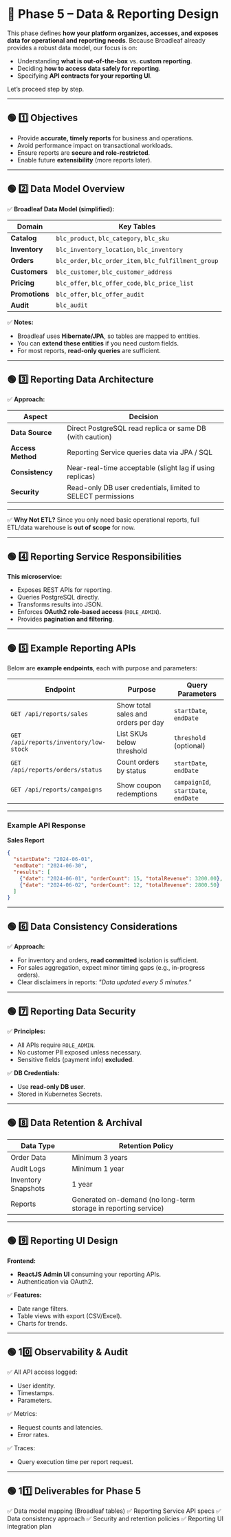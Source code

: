# 📘 **Phase 5 – Data & Reporting Design**

This phase defines **how your platform organizes, accesses, and exposes data for operational and reporting needs**.
 Because Broadleaf already provides a robust data model, our focus is on:

- Understanding **what is out-of-the-box** vs. **custom reporting**.
- Deciding **how to access data safely for reporting**.
- Specifying **API contracts for your reporting UI**.

Let’s proceed step by step.

------

## 🟢 1️⃣ Objectives

- Provide **accurate, timely reports** for business and operations.
- Avoid performance impact on transactional workloads.
- Ensure reports are **secure and role-restricted**.
- Enable future **extensibility** (more reports later).

------

## 🟢 2️⃣ Data Model Overview

✅ **Broadleaf Data Model (simplified):**

| Domain         | Key Tables                                             |
| -------------- | ------------------------------------------------------ |
| **Catalog**    | `blc_product`, `blc_category`, `blc_sku`               |
| **Inventory**  | `blc_inventory_location`, `blc_inventory`              |
| **Orders**     | `blc_order`, `blc_order_item`, `blc_fulfillment_group` |
| **Customers**  | `blc_customer`, `blc_customer_address`                 |
| **Pricing**    | `blc_offer`, `blc_offer_code`, `blc_price_list`        |
| **Promotions** | `blc_offer`, `blc_offer_audit`                         |
| **Audit**      | `blc_audit`                                            |



✅ **Notes:**

- Broadleaf uses **Hibernate/JPA**, so tables are mapped to entities.
- You can **extend these entities** if you need custom fields.
- For most reports, **read-only queries** are sufficient.

------

## 🟢 3️⃣ Reporting Data Architecture

✅ **Approach:**

| Aspect            | Decision                                                     |
| ----------------- | ------------------------------------------------------------ |
| **Data Source**   | Direct PostgreSQL read replica or same DB (with caution)     |
| **Access Method** | Reporting Service queries data via JPA / SQL                 |
| **Consistency**   | Near-real-time acceptable (slight lag if using replicas)     |
| **Security**      | Read-only DB user credentials, limited to SELECT permissions |



------

✅ **Why Not ETL?**
 Since you only need basic operational reports, full ETL/data warehouse is **out of scope** for now.

------

## 🟢 4️⃣ Reporting Service Responsibilities

**This microservice:**

- Exposes REST APIs for reporting.
- Queries PostgreSQL directly.
- Transforms results into JSON.
- Enforces **OAuth2 role-based access** (`ROLE_ADMIN`).
- Provides **pagination and filtering**.

------

## 🟢 5️⃣ Example Reporting APIs

Below are **example endpoints**, each with purpose and parameters:

| Endpoint                               | Purpose                             | Query Parameters                     |
| -------------------------------------- | ----------------------------------- | ------------------------------------ |
| `GET /api/reports/sales`               | Show total sales and orders per day | `startDate`, `endDate`               |
| `GET /api/reports/inventory/low-stock` | List SKUs below threshold           | `threshold` (optional)               |
| `GET /api/reports/orders/status`       | Count orders by status              | `startDate`, `endDate`               |
| `GET /api/reports/campaigns`           | Show coupon redemptions             | `campaignId`, `startDate`, `endDate` |



------

### Example API Response

**Sales Report**

```json
{
  "startDate": "2024-06-01",
  "endDate": "2024-06-30",
  "results": [
    {"date": "2024-06-01", "orderCount": 15, "totalRevenue": 3200.00},
    {"date": "2024-06-02", "orderCount": 12, "totalRevenue": 2800.50}
  ]
}
```

------

## 🟢 6️⃣ Data Consistency Considerations

✅ **Approach:**

- For inventory and orders, **read committed** isolation is sufficient.
- For sales aggregation, expect minor timing gaps (e.g., in-progress orders).
- Clear disclaimers in reports: *"Data updated every 5 minutes."*

------

## 🟢 7️⃣ Reporting Data Security

✅ **Principles:**

- All APIs require `ROLE_ADMIN`.
- No customer PII exposed unless necessary.
- Sensitive fields (payment info) **excluded**.

✅ **DB Credentials:**

- Use **read-only DB user**.
- Stored in Kubernetes Secrets.

------

## 🟢 8️⃣ Data Retention & Archival

| Data Type           | Retention Policy                                             |
| ------------------- | ------------------------------------------------------------ |
| Order Data          | Minimum 3 years                                              |
| Audit Logs          | Minimum 1 year                                               |
| Inventory Snapshots | 1 year                                                       |
| Reports             | Generated on-demand (no long-term storage in reporting service) |



------

## 🟢 9️⃣ Reporting UI Design

**Frontend:**

- **ReactJS Admin UI** consuming your reporting APIs.
- Authentication via OAuth2.

✅ **Features:**

- Date range filters.
- Table views with export (CSV/Excel).
- Charts for trends.

------

## 🟢 10️⃣ Observability & Audit

✅ All API access logged:

- User identity.
- Timestamps.
- Parameters.

✅ Metrics:

- Request counts and latencies.
- Error rates.

✅ Traces:

- Query execution time per report request.

------

## 🟢 11️⃣ Deliverables for Phase 5

✅ Data model mapping (Broadleaf tables)
 ✅ Reporting Service API specs
 ✅ Data consistency approach
 ✅ Security and retention policies
 ✅ Reporting UI integration plan